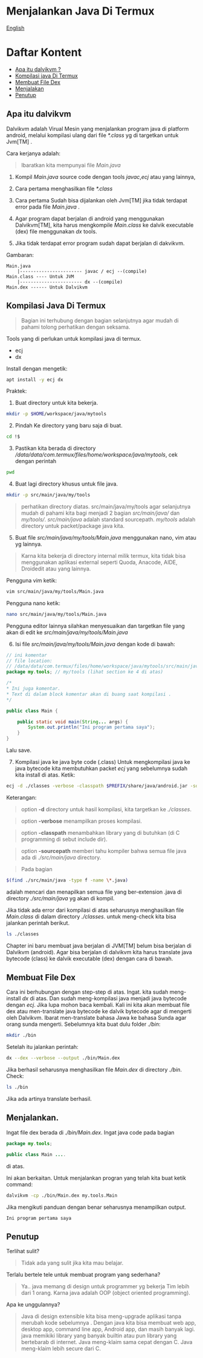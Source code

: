 Menjalankan Java Di Termux
==========================
[English]()

# Daftar Kontent
- [Apa itu dalvikvm ?](#apa-itu-dalvikvm)
- [Kompilasi java Di Termux](#kompilasi-java-di-termux)
- [Membuat File Dex](#membuat-file-dex)
- [Menjalakan](#menjalankan)
- [Penutup](#penutup)

## Apa itu dalvikvm
Dalvikvm adalah Virual Mesin yang menjalankan program java di platform android, melalui kompilasi ulang dari file _*.class_ yg di targetkan untuk Jvm[TM] .

Cara kerjanya adalah:
> Ibaratkan kita mempunyai file _Main.java_

1. Kompil _Main.java_ source code dengan tools _javac_,_ecj_ atau yang lainnya,

2. Cara pertama menghasilkan file _*.class_

3. Cara pertama Sudah bisa dijalankan oleh Jvm[TM] jika tidak terdapat error pada file _Main.java_ .

4. Agar program dapat berjalan di android yang menggunakan Dalvikvm[TM], kita harus mengkompile _Main.class_ ke dalvik executable (dex) file menggunakan _dx_ tools.

5. Jika tidak terdapat error program sudah dapat berjalan di dakvikvm.

Gambaran:
```
Main.java
    |----------------------- javac / ecj --(compile)
Main.class ---- Untuk JVM
    |----------------------- dx --(compile)
Main.dex ------ Untuk Dalvikvm 
```

## Kompilasi Java Di Termux

> Bagian ini terhubung dengan bagian selanjutnya
> agar mudah di pahami tolong perhatikan dengan seksama.


Tools yang di perlukan untuk kompilasi java di termux.
- ecj
- dx

Install dengan mengetik:
```bash
apt install -y ecj dx
```

Praktek:
1. Buat directory untuk kita bekerja.
```bash
mkdir -p $HOME/workspace/java/mytools
```

2. Pindah Ke directory yang baru saja di buat.
```bash
cd !$
```

3. Pastikan kita berada di directory _/data/data/com.termux/files/home/workspace/java/mytools_, cek dengan perintah
```bash
pwd
```

4. Buat lagi directory khusus untuk file java.
```bash
mkdir -p src/main/java/my/tools
```
> perhatikan directory diatas.
> src/main/java/my/tools
> agar selanjutnya mudah di pahami kita bagi menjadi 2 bagian _src/main/java/_ dan _my/tools/_. 
> _src/main/java_ adalah standard sourcepath. 
> _my/tools_ adalah directory untuk packet/package java kita.

5. Buat file _src/main/java/my/tools/Main.java_ menggunakan nano, vim atau yg lainnya.
> Karna kita bekerja di directory internal milik termux,
> kita tidak bisa menggunakan aplikasi external seperti
> Quoda, Anacode, AIDE, Droidedit atau yang lainnya.

Pengguna vim ketik: 
```bash
vim src/main/java/my/tools/Main.java
```
Pengguna nano ketik:
```bash
nano src/main/java/my/tools/Main.java
```
Pengguna editor lainnya silahkan menyesuaikan dan targetkan file yang akan di edit ke _src/main/java/my/tools/Main.java_

6. Isi file _src/main/java/my/tools/Main.java_ dengan kode di bawah:
```java
// ini komentar
// file location:
// /data/data/com.termux/files/home/workspace/java/mytools/src/main/java/my/tools/Main.java
package my.tools; // my/tools (lihat section ke 4 di atas)

/*
* Ini juga komentar.
* Text di dalam block komentar akan di buang saat kompilasi .
*/

public class Main {

	public static void main(String... args) {
		System.out.println("Ini program pertama saya");
	}
}
```
Lalu save.

7. Kompilasi java ke java byte code (.class)
Untuk mengkompilasi java ke java bytecode kita membutuhkan packet _ecj_ yang sebelumnya sudah kita install di atas.
Ketik:
```bash
ecj -d ./classes -verbose -classpath $PREFIX/share/java/android.jar -sourcepath ./src/main/java/ $(find ./src/main/java -type f -name \*.java)
```
Keterangan:
> option **-d** directory untuk hasil kompilasi, kita targetkan ke _./classes_.

> option **-verbose** menampilkan proses kompilasi.

> option **-classpath** menambahkan library yang di butuhkan (di C programming di sebut include dir).

> option **-sourcepath** memberi tahu kompiler bahwa semua file java ada di _./src/main/java_ directory.

> Pada bagian
```bash
$(find ./src/main/java -type f -name \*.java)
``` 
adalah mencari dan menapilkan semua file yang ber-extension .java di directory _./src/main/java_ yg akan di kompil.

Jika tidak ada error dari kompilasi di atas seharusnya menghasilkan file _Main.class_ di dalam directory _./classes_.
untuk meng-check kita bisa jalankan perintah berikut.
```bash
ls ./classes
```

Chapter ini baru membuat java berjalan di JVM[TM] belum bisa berjalan di Dalvikvm (android).
Agar bisa berjalan di dalvikvm kita harus translate java bytecode (class) ke dalvik executable (dex) dengan cara di bawah.



## Membuat File Dex
Cara ini berhubungan dengan step-step di atas.
Ingat. kita sudah meng-install _dx_ di atas.
Dan sudah meng-kompilasi java menjadi java bytecode dengan _ecj_.
Jika lupa mohon baca kembali.
Kali ini kita akan membuat file dex atau men-translate java bytecode ke dalvik bytecode agar di mengerti oleh Dalvikvm.
Ibarat men-translate bahasa Jawa ke bahasa Sunda agar orang sunda mengerti.
Sebelumnya kita buat dulu folder _./bin_:
```bash
mkdir ./bin
```

Setelah itu jalankan perintah:
```bash
dx --dex --verbose --output ./bin/Main.dex 
```
Jika berhasil seharusnya menghasilkan file _Main.dex_ di directory _./bin_.
Check:
```bash
ls ./bin
```
Jika ada artinya translate berhasil.

## Menjalankan.
Ingat file dex berada di _./bin/Main.dex_.
Ingat java code pada bagian 
```java
package my.tools;

public class Main ....
```
di atas.

Ini akan berkaitan.
Untuk menjalankan progran yang telah kita buat ketik command:
```bash
dalvikvm -cp ./bin/Main.dex my.tools.Main
```
Jika mengikuti panduan dengan benar seharusnya menampilkan output.
```
Ini program pertama saya
```

## Penutup
Terlihat sulit?
> Tidak ada yang sulit jika kita mau belajar.

Terlalu bertele tele untuk membuat program yang sederhana?
> Ya.. java memang di design untuk programmer yg bekerja Tim lebih dari 1 orang.
> Karna java adalah OOP (object oriented programming).

Apa ke unggulannya?
> Java di design extensible kita bisa meng-upgrade aplikasi tanpa merubah kode sebelumnya .
> Dengan java kita bisa membuat web app, desktop app, command line app, Android app, dan masih banyak lagi.
> java memikiki library yang banyak builtin atau pun library yang bertebarab di internet.
> Java meng-klaim sama cepat dengan C.
> Java meng-klaim lebih secure dari C.



